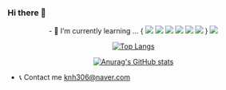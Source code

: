 ### Hi there 👋

<!--
**kimnamhyeon0112/kimnamhyeon0112** is a ✨ _special_ ✨ repository because its `README.md` (this file) appears on your GitHub profile.

Here are some ideas to get you started:

- 🔭 I’m currently working on ...
- 🌱 I’m currently learning ...
- 👯 I’m looking to collaborate on ...
- 🤔 I’m looking for help with ...
- 💬 Ask me about ...
- 📫 How to reach me: ...
- 😄 Pronouns: ...
- ⚡ Fun fact: ...
-->

<div align=center>
  - 📝 I’m currently learning ...
{
  <img src="https://img.shields.io/badge/C-5C2D91?style=flat-square&logo=C&logoColor=white"/>
  <img src="https://img.shields.io/badge/C++-00599C?style=flat-square&logo=C%2B%2B&logoColor=white"/>
  <img src="https://img.shields.io/badge/Python-3777AB?style=flat-square&logo=Python&logoColor=white"/>
  <img src="https://img.shields.io/badge/HTML5-E34F26?style=flat-square&logo=HTML5&logoColor=white"/>
  <img src="https://img.shields.io/badge/CSS3-1572B6?style=flat-square&logo=CSS3&logoColor=White"/>
  <img src="https://img.shields.io/badge/JAVASCRIPT-F7DF1E?style=flat-square&logo=Javascript&logoColor=white"/>
}
  <img src="https://img.shields.io/badge/VisualStudio-5C2D91?style=flat-square&logo=VisualStudio&logoColor=white"/>

  
  
[![Top Langs](https://github-readme-stats.vercel.app/api/top-langs/?username=kimnamhyeon0112&layout=compact)](https://github.com/kimnamhyeon0112/github-readme-stats)

[![Anurag's GitHub stats](https://github-readme-stats.vercel.app/api?username=kimnamhyeon0112)](https://github.com/kimnamhyeon0112/github-readme-stats)
</div>

- 📞 Contact me 
  knh306@naver.com
